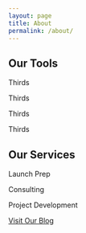 ```yaml
---
layout: page
title: About
permalink: /about/
---
```

<h2 id="tools">Our Tools</h1>
<div class="pure-g">
    <div class="pure-u-1-4"><p>Thirds</p></div>
    <div class="pure-u-1-4"><p>Thirds</p></div>
    <div class="pure-u-1-4"><p>Thirds</p></div>
    <div class="pure-u-1-4"><p>Thirds</p></div>
</div>

<h2 id="services">Our Services</h1>

<div class="pure-g">
    <div class="pure-u-1-3"><p>Launch Prep</p></div>
    <div class="pure-u-1-3"><p>Consulting</p></div>
    <div class="pure-u-1-3"><p>Project Development</p></div>
</div>

<a href="/blog">Visit Our Blog</a>
